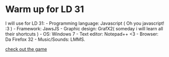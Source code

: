 Warm up for LD 31
=========

I will use for LD 31:
	- Programming language: Javascript ( Oh you javascript! :3 )
	- Framework: JawsJS
	- Graphic design: GrafX2( someday i will learn all their shortcuts )
	- OS: Windows 7
	- Text editor: Notepad++ <3
	- Browser: Da Firefox 32
	- Music/Sounds: LMMS.
	
[check out the game](https://rawgithub.com/estuardolh/warmupLD31/master/index.html)